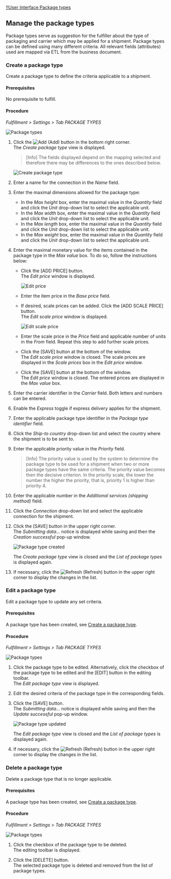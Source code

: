 [!!User Interface Package types](../UserInterface/03b_PackageTypes.md)

## Manage the package types

Package types serve as suggestion for the fulfiller about the type of packaging and carrier which may be applied for a shipment. Package types can be defined using many different criteria. All relevant fields (attributes) used are mapped via ETL from the business document.  

[comment]: <> (It may not be applicable for all customers, e.g. in case of non-physical shipments or the fulfiller has his own package types defined.)

### Create a package type

Create a package type to define the criteria applicable to a shipment.

#### Prerequisites

No prerequisite to fulfill. 

[comment]: <> (ETL basic mapping in Sandbox, in NoE test account Kd-spezifisches Mapping)

#### Procedure

*Fulfillment > Settings > Tab PACKAGE TYPES*

![Package types](../../Assets/Screenshots/Fulfillment/Settings/PackageTypes/ListPackageTypes.png "[Package types]")

1. Click the ![Add](../../Assets/Icons/Plus01.png "[Add]") (Add) button in the bottom right corner.   
  The *Create package type* view is displayed.

    > [Info] The fields displayed depend on the mapping selected and therefore there may be differences to the ones described below.

    ![Create package type](../../Assets/Screenshots/Fulfillment/Settings/PackageTypes/CreatePackageType.png "[Create package type]")

2. Enter a name for the connection in the *Name* field.  
    
3. Enter the maximal dimensions allowed for the package type:
    - In the *Max height* box, enter the maximal value in the *Quantity* field and click the *Unit* drop-down list to select the applicable unit.  
    - In the *Max width* box, enter the maximal value in the *Quantity* field and click the *Unit* drop-down list to select the applicable unit.  
    - In the *Max length* box, enter the maximal value in the *Quantity* field and click the *Unit* drop-down list to select the applicable unit.  
    - In the *Max weight* box, enter the maximal value in the *Quantity* field and click the *Unit* drop-down list to select the applicable unit.  
   
4. Enter the maximal monetary value for the items contained in the package type in the *Max value* box. To do so, follow the instructions below:
    - Click the [ADD PRICE] button.  
        The *Edit price* window is displayed. 

        ![Edit price](../../Assets/Screenshots/Fulfillment/Settings/PackageTypes/EditPrice.png "[Edit price]")

    - Enter the item price in the *Base price* field.

    - If desired, scale prices can be added. Click the [ADD SCALE PRICE] button.  
        The *Edit scale price* window is displayed.  

        ![Edit scale price](../../Assets/Screenshots/Fulfillment/Settings/PackageTypes/EditScalePrice.png "[Edit scale price]")

    - Enter the scale price in the *Price* field and applicable number of units in the *From* field. Repeat this step to add further scale prices.

    - Click the [SAVE] button at the bottom of the window.  
        The *Edit scale price* window is closed. The scale prices are displayed in the *Scale prices* box in the *Edit price* window. 

    - Click the [SAVE] button at the bottom of the window.  
        The *Edit price* window is closed. The entered prices are displayed in the *Max value* box.

[comment]: <> (Check ob alles default, also ob Beschreibung nötig; evtl. Verweis auf Attributes in DataHub?)

5. Enter the carrier identifier in the *Carrier* field. Both letters and numbers can be entered.

6. Enable the *Express* toggle if express delivery applies for the shipment.  

7. Enter the applicable package type identifier in the *Package type identifier* field.

8. Click the *Ship-to country* drop-down list and select the country where the shipment is to be sent to.

9. Enter the applicable priority value in the *Priority* field.  
    > [Info] The priority value is used by the system to determine the package type to be used for a shipment when two or more package types have the same criteria. The priority value becomes then the decisive criterion. In the priority scale, the lower the number the higher the priority, that is, priority 1 is higher than priority 4.

10. Enter the applicable number in the *Additional services (shipping method)* field.

11. Click the *Connection* drop-down list and select the applicable connection for the shipment.

[comment]: <> (Info fehlt zu Carrier, Package type identifier and Additional services, s. Questions in One Note)

12. Click the [SAVE] button in the upper right corner.  
    The *Submitting data...* notice is displayed while saving and then the *Creation successful* pop-up window. 

     ![Package type created](../../Assets/Screenshots/Fulfillment/Settings/PackageTypes/CreationSuccessful.png "[Package type created]")

     The *Create package type* view is closed and the *List of package types* is displayed again.

13. If necessary, click the ![Refresh](../../Assets/Icons/Refresh01.png "[Refresh]") (Refresh) button in the upper right corner to display the changes in the list.   
  


### Edit a package type

Edit a package type to update any set criteria.

#### Prerequisites

A package type has been created, see [Create a package type](#create-a-package-type).

#### Procedure

*Fulfillment > Settings > Tab PACKAGE TYPES*

![Package types](../../Assets/Screenshots/Fulfillment/Settings/PackageTypes/ListPackageTypes.png "[Package types]")

1. Click the package type to be edited. Alternatively, click the checkbox of the package type to be edited and the [EDIT] button in the editing toolbar.  
    The *Edit package type* view is displayed.

2. Edit the desired criteria of the package type in the corresponding fields.

3. Click the [SAVE] button.   
  The *Submitting data...* notice is displayed while saving and then the *Update successful* pop-up window. 

    ![Package type updated](../../Assets/Screenshots/Fulfillment/Settings/PackageTypes/UpdateSuccessful.png "[Package type updated]")

    The *Edit package type* view is closed and the *List of package types* is displayed again.

4. If necessary, click the ![Refresh](../../Assets/Icons/Refresh01.png "[Refresh]") (Refresh) button in the upper right corner to display the changes in the list.   
  


### Delete a package type

Delete a package type that is no longer applicable.

#### Prerequisites

A package type has been created, see [Create a package type](#create-a-package-type).

#### Procedure

*Fulfillment > Settings > Tab PACKAGE TYPES*

![Package types](../../Assets/Screenshots/Fulfillment/Settings/PackageTypes/ListPackageTypes.png "[Package types]")

1. Click the checkbox of the package type to be deleted.  
    The editing toolbar is displayed.

2. Click the [DELETE] button.  
    The selected package type is deleted and removed from the list of package types.

[comment]: <> (Keine Notice displayed? Alte Version 1.1.X)



